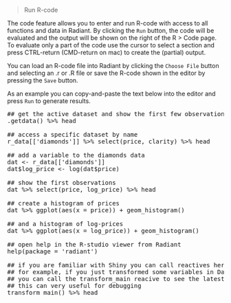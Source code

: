 > Run R-code

The code feature allows you to enter and run R-code with access to all functions and data in Radiant. By clicking the `Run` button, the code will be evaluated and the output will be shown on the right of the R > Code page. To evaluate only a part of the code use the cursor to select a section and press CTRL-return (CMD-return on mac) to create the (partial) output.

You can load an R-code file into Radiant by clicking the `Choose File` button and selecting an .r or .R file or save the R-code shown in the editor by pressing the `Save` button.

As an example you can copy-and-paste the text below into the editor and press `Run` to generate results.

<pre>## get the active dataset and show the first few observations
.getdata() %>% head

## access a specific dataset by name
r_data[['diamonds']] %>% select(price, clarity) %>% head

## add a variable to the diamonds data
dat <- r_data[['diamonds']]
dat$log_price <- log(dat$price)

## show the first observations
dat %>% select(price, log_price) %>% head

## create a histogram of prices
dat %>% ggplot(aes(x = price)) + geom_histogram()

## and a histogram of log-prices
dat %>% ggplot(aes(x = log_price)) + geom_histogram()

## open help in the R-studio viewer from Radiant
help(package = 'radiant')

## if you are familiar with Shiny you can call reactives here
## for example, if you just transformed some variables in Data > Transform
## you can call the transform_main reacive to see the latest result
## this can very useful for debugging
transform_main() %>% head
</pre>
